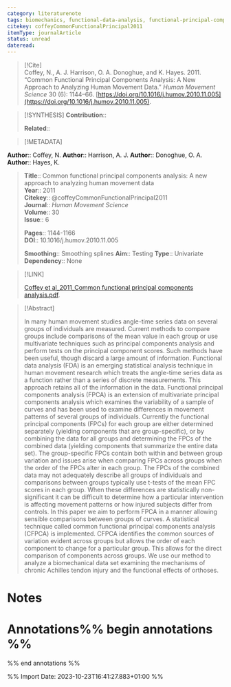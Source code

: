 ```yaml
---
category: literaturenote
tags: biomechanics, functional-data-analysis, functional-principal-components, two-sample-problem
citekey: coffeyCommonFunctionalPrincipal2011
itemType: journalArticle
status: unread  
dateread:  
---
```


> [!Cite]  
> Coffey, N., A. J. Harrison, O. A. Donoghue, and K. Hayes. 2011. “Common Functional Principal Components Analysis: A New Approach to Analyzing Human Movement Data.” _Human Movement Science_ 30 (6): 1144–66. [https://doi.org/10.1016/j.humov.2010.11.005](https://doi.org/10.1016/j.humov.2010.11.005).

> [!SYNTHESIS] 
>**Contribution**::
>
>**Related**:: 
>

> [!METADATA]  
>
**Author**:: Coffey, N.
**Author**:: Harrison, A. J.
**Author**:: Donoghue, O. A.
**Author**:: Hayes, K.<br>
> **Title**:: Common functional principal components analysis: A new approach to analyzing human movement data    
> **Year**:: 2011     
> **Citekey**:: @coffeyCommonFunctionalPrincipal2011    
>**Journal**:: *Human Movement Science*    
>**Volume**:: 30    
>**Issue**:: 6     
>    
>    
>     
> **Pages**:: 1144-1166    
>**DOI**:: 10.1016/j.humov.2010.11.005    
>
>**Smoothing**:: Smoothing splines
>**Aim**:: Testing
>**Type**:: Univariate
>**Dependency**:: None

> [!LINK] 
>
> [Coffey et al_2011_Common functional principal components analysis.pdf](file:///Users/steven/Library/CloudStorage/GoogleDrive-steven.golovkine@ul.ie/My%20Drive/bibliography/Human%20Movement%20Science/2011/Coffey%20et%20al_2011_Common%20functional%20principal%20components%20analysis.pdf).

>[!Abstract]
>
>In many human movement studies angle-time series data on several groups of individuals are measured. Current methods to compare groups include comparisons of the mean value in each group or use multivariate techniques such as principal components analysis and perform tests on the principal component scores. Such methods have been useful, though discard a large amount of information. Functional data analysis (FDA) is an emerging statistical analysis technique in human movement research which treats the angle-time series data as a function rather than a series of discrete measurements. This approach retains all of the information in the data. Functional principal components analysis (FPCA) is an extension of multivariate principal components analysis which examines the variability of a sample of curves and has been used to examine differences in movement patterns of several groups of individuals. Currently the functional principal components (FPCs) for each group are either determined separately (yielding components that are group-specific), or by combining the data for all groups and determining the FPCs of the combined data (yielding components that summarize the entire data set). The group-specific FPCs contain both within and between group variation and issues arise when comparing FPCs across groups when the order of the FPCs alter in each group. The FPCs of the combined data may not adequately describe all groups of individuals and comparisons between groups typically use t-tests of the mean FPC scores in each group. When these differences are statistically non-significant it can be difficult to determine how a particular intervention is affecting movement patterns or how injured subjects differ from controls. In this paper we aim to perform FPCA in a manner allowing sensible comparisons between groups of curves. A statistical technique called common functional principal components analysis (CFPCA) is implemented. CFPCA identifies the common sources of variation evident across groups but allows the order of each component to change for a particular group. This allows for the direct comparison of components across groups. We use our method to analyze a biomechanical data set examining the mechanisms of chronic Achilles tendon injury and the functional effects of orthoses.
>>


# Notes<br>
# Annotations%% begin annotations %%  
 
  
%% end annotations %%

%% Import Date: 2023-10-23T16:41:27.883+01:00 %%
